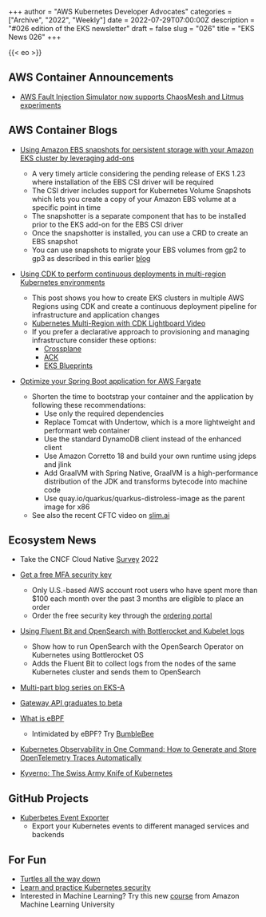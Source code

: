 +++
author = "AWS Kubernetes Developer Advocates"
categories = ["Archive", "2022", "Weekly"]
date = 2022-07-29T07:00:00Z
description = "#026 edition of the EKS newsletter"
draft = false
slug = "026"
title = "EKS News 026"
+++

{{< eo >}}
## AWS Container Announcements
* [AWS Fault Injection Simulator now supports ChaosMesh and Litmus experiments](https://aws.amazon.com/about-aws/whats-new/2022/07/aws-fault-injection-simulator-supports-chaosmesh-litmus-experiments/)

## AWS Container Blogs
* [Using Amazon EBS snapshots for persistent storage with your Amazon EKS cluster by leveraging add-ons](https://aws.amazon.com/blogs/containers/using-amazon-ebs-snapshots-for-persistent-storage-with-your-amazon-eks-cluster-by-leveraging-add-ons/)
    * A very timely article considering the pending release of EKS 1.23 where installation of the EBS CSI driver will be required 
    * The CSI driver includes support for Kubernetes Volume Snapshots which lets you create a copy of your Amazon EBS volume at a specific point in time
    * The snapshotter is a separate component that has to be installed prior to the EKS add-on for the EBS CSI driver
    * Once the snapshotter is installed, you can use a CRD to create an EBS snapshot
    * You can use snapshots to migrate your EBS volumes from gp2 to gp3 as described in this earlier [blog](https://aws.amazon.com/blogs/containers/migrating-amazon-eks-clusters-from-gp2-to-gp3-ebs-volumes/)

* [Using CDK to perform continuous deployments in multi-region Kubernetes environments](https://aws.amazon.com/blogs/containers/using-cdk-to-perform-continuous-deployments-in-multi-region-kubernetes-environments/)
    * This post shows you how to create EKS clusters in multiple AWS Regions using CDK and create a continuous deployment pipeline for infrastructure and application changes
    * [Kubernetes Multi-Region with CDK Lightboard Video](https://youtu.be/V6nWdCoSKTg)
    * If you prefer a declarative approach to provisioning and managing infrastructure consider these options:
        * [Crossplane](https://crossplane.io/)
        * [ACK](https://aws-controllers-k8s.github.io/community/docs/community/overview/)
        * [EKS Blueprints](https://aws-ia.github.io/terraform-aws-eks-blueprints/main/)

* [Optimize your Spring Boot application for AWS Fargate](https://aws.amazon.com/blogs/containers/optimize-your-spring-boot-application-for-aws-fargate/)
    * Shorten the time to bootstrap your container and the application by following these recommendations: 
        * Use only the required dependencies
        * Replace Tomcat with Undertow, which is a more lightweight and performant web container
        * Use the standard DynamoDB client instead of the enhanced client
        * Use Amazon Corretto 18 and build your own runtime using jdeps and jlink
        * Add GraalVM with Spring Native, GraalVM is a high-performance distribution of the JDK and transforms bytecode into machine code
        * Use quay.io/quarkus/quarkus-distroless-image as the parent image for x86
    * See also the recent CFTC video on [slim.ai](https://youtu.be/DA4ArZYJ1-E)


## Ecosystem News
* Take the CNCF Cloud Native [Survey](https://www.research.net/r/T6D29LS) 2022

* [Get a free MFA security key](https://aws.amazon.com/blogs/security/eligible-customers-can-now-order-a-free-mfa-security-key/)
    * Only U.S.-based AWS account root users who have spent more than $100 each month over the past 3 months are eligible to place an order
    * Order the free security key through the [ordering portal](https://console.aws.amazon.com/securityhub/home/#/free-mfa-security-key)

* [Using Fluent Bit and OpenSearch with Bottlerocket and Kubelet logs](https://opensearch.org/blog/technical-post/2022/07/bottlerocket-k8s-fluent-bit/)
    * Show how to run OpenSearch with the OpenSearch Operator on Kubernetes using Bottlerocket OS 
    * Adds the Fluent Bit to collect logs from the nodes of the same Kubernetes cluster and sends them to OpenSearch

* [Multi-part blog series on EKS-A](https://ambar-thecloudgarage.medium.com/eks-anywhere-extending-the-hybrid-cloud-momentum-1c7b82f610e)

* [Gateway API graduates to beta](https://kubernetes.io/blog/2022/07/13/gateway-api-graduates-to-beta/)

* [What is eBPF](https://www.groundcover.com/blog/what-is-ebpf)
    * Intimidated by eBPF? Try [BumbleBee](https://github.com/solo-io/bumblebee)

* [Kubernetes Observability in One Command: How to Generate and Store OpenTelemetry Traces Automatically](https://www.timescale.com/blog/generate-and-store-opentelemetry-traces-automatically/)

* [Kyverno: The Swiss Army Knife of Kubernetes](https://neonmirrors.net/post/2021-01/kyverno-the-swiss-army-knife-of-kubernetes)

## GitHub Projects
* [Kuberbetes Event Exporter](https://github.com/resmoio/kubernetes-event-exporter/)
    * Export your Kubernetes events to different managed services and backends

## For Fun
* [Turtles all the way down](https://twitter.com/memenetes/status/1552685714755784713?s=21&t=sNnfK4HfE1lF0gwa_MwIPg)
* [Learn and practice Kubernetes security](https://github.com/madhuakula/kubernetes-goat)
* Interested in Machine Learning? Try this new [course](https://www-amazon-science.cdn.ampproject.org/c/s/www.amazon.science/latest-news/amazon-machine-learning-university-new-courses-mlu-explains?_amp=true) from Amazon Machine Learning University 